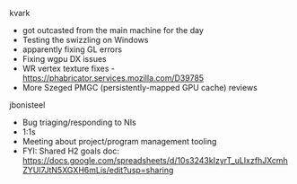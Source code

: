 kvark
  * got outcasted from the main machine for the day
  * Testing the swizzling on Windows
  * apparently fixing GL errors
  * Fixing wgpu DX issues
  * WR vertex texture fixes - https://phabricator.services.mozilla.com/D39785
  * More Szeged PMGC (persistently-mapped GPU cache) reviews

jbonisteel
  * Bug triaging/responding to NIs
  * 1:1s
  * Meeting about project/program management tooling
  * FYI: Shared H2 goals doc: https://docs.google.com/spreadsheets/d/10s3243kIzyrT_uLIxzfhJXcmhZYUl7JtN5XGXH6mLis/edit?usp=sharing 
